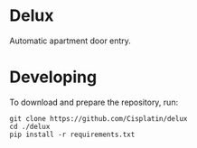 # Delux

Automatic apartment door entry.

# Developing

To download and prepare the repository, run:

```
git clone https://github.com/Cisplatin/delux
cd ./delux
pip install -r requirements.txt
```
